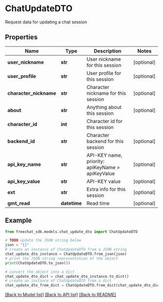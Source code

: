 # ChatUpdateDTO

Request data for updating a chat session

## Properties

Name | Type | Description | Notes
------------ | ------------- | ------------- | -------------
**user_nickname** | **str** | User nickname for this session | [optional] 
**user_profile** | **str** | User profile for this session | [optional] 
**character_nickname** | **str** | Character nickname for this session | [optional] 
**about** | **str** | Anything about this session | [optional] 
**character_id** | **int** | Character id for this session | 
**backend_id** | **str** | Character backend for this session | [optional] 
**api_key_name** | **str** | API-KEY name, priority: apiKeyName &gt; apiKeyValue | [optional] 
**api_key_value** | **str** | API-KEY value | [optional] 
**ext** | **str** | Extra info for this session | [optional] 
**gmt_read** | **datetime** | Read time | [optional] 

## Example

```python
from freechat_sdk.models.chat_update_dto import ChatUpdateDTO

# TODO update the JSON string below
json = "{}"
# create an instance of ChatUpdateDTO from a JSON string
chat_update_dto_instance = ChatUpdateDTO.from_json(json)
# print the JSON string representation of the object
print(ChatUpdateDTO.to_json())

# convert the object into a dict
chat_update_dto_dict = chat_update_dto_instance.to_dict()
# create an instance of ChatUpdateDTO from a dict
chat_update_dto_from_dict = ChatUpdateDTO.from_dict(chat_update_dto_dict)
```
[[Back to Model list]](../README.md#documentation-for-models) [[Back to API list]](../README.md#documentation-for-api-endpoints) [[Back to README]](../README.md)


